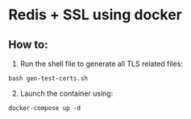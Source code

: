 # Redis + SSL using docker

## How to:
1. Run the shell file to generate all TLS related files:
```
bash gen-test-certs.sh
```

2. Launch the container using:
```
docker-compose up -d
```
